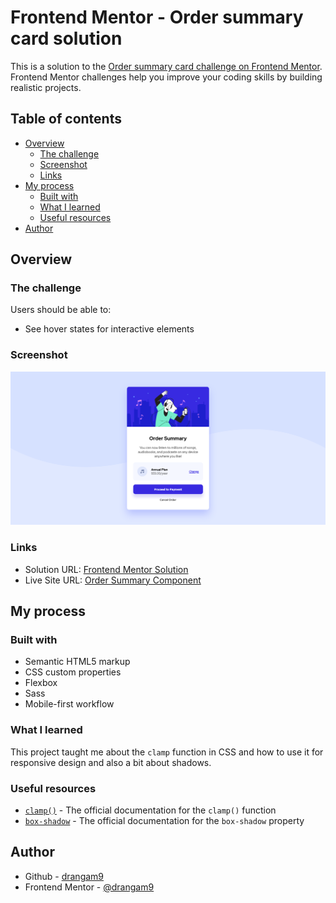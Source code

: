 # Frontend Mentor - Order summary card solution

This is a solution to the [Order summary card challenge on Frontend Mentor](https://www.frontendmentor.io/challenges/order-summary-component-QlPmajDUj). Frontend Mentor challenges help you improve your coding skills by building realistic projects.

## Table of contents

- [Overview](#overview)
  - [The challenge](#the-challenge)
  - [Screenshot](#screenshot)
  - [Links](#links)
- [My process](#my-process)
  - [Built with](#built-with)
  - [What I learned](#what-i-learned)
  - [Useful resources](#useful-resources)
- [Author](#author)

## Overview

### The challenge

Users should be able to:

- See hover states for interactive elements

### Screenshot

![](./screenshot.png)

### Links

- Solution URL: [Frontend Mentor Solution](https://www.frontendmentor.io/solutions/order-summary-component-wiht-html-css-and-sass-IIPwrgEcfQ)
- Live Site URL: [Order Summary Component](https://drangam9.github.io/order-summary-component)

## My process

### Built with

- Semantic HTML5 markup
- CSS custom properties
- Flexbox
- Sass
- Mobile-first workflow

### What I learned

This project taught me about the `clamp` function in CSS and how to use it for responsive design and also a bit about shadows.

### Useful resources

- [`clamp()`](https://developer.mozilla.org/en-US/docs/Web/CSS/clamp) - The official documentation for the `clamp()` function
- [`box-shadow`](https://developer.mozilla.org/en-US/docs/Web/CSS/box-shadow) - The official documentation for the `box-shadow` property

## Author

- Github - [drangam9](https://github.com/drangam9)
- Frontend Mentor - [@drangam9](https://www.frontendmentor.io/profile/drangam9)
